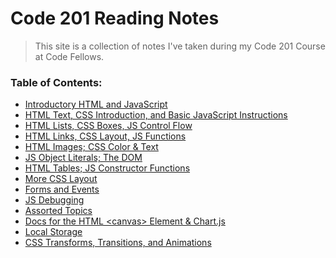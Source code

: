 # Code 201 Reading Notes
> This site is a collection of notes I've taken during my Code 201 Course at Code Fellows. 

### Table of Contents:
- [Introductory HTML and JavaScript]()
- [HTML Text, CSS Introduction, and Basic JavaScript Instructions]()
- [HTML Lists, CSS Boxes, JS Control Flow]()
- [HTML Links, CSS Layout, JS Functions]()
- [HTML Images; CSS Color & Text]()
- [JS Object Literals; The DOM]()
- [HTML Tables; JS Constructor Functions]()
- [More CSS Layout]()
- [Forms and Events]()
- [JS Debugging]()
- [Assorted Topics]()
- [Docs for the HTML \<canvas> Element & Chart.js]()
- [Local Storage]()
- [CSS Transforms, Transitions, and Animations]()

